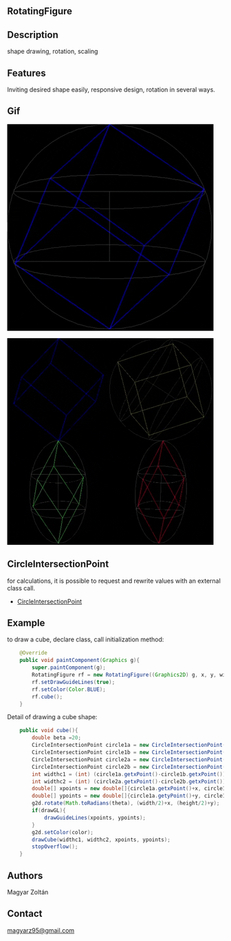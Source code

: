 ## RotatingFigure

## Description
shape drawing, rotation, scaling

## Features
Inviting desired shape easily, responsive design, rotation in several ways.

## Gif
![alt text](https://github.com/MagyarZoli/RotatingFigure/blob/master/gif/giphy1.gif)

![alt text](https://github.com/MagyarZoli/RotatingFigure/blob/master/gif/giphy2.gif)

## CircleIntersectionPoint
for calculations, it is possible to request and rewrite values with an external class call.
 - [CircleIntersectionPoint](https://github.com/MagyarZoli/CircleIntersectionPoint)

## Example
to draw a cube, declare class, call initialization method:
```java
    @Override
    public void paintComponent(Graphics g){
        super.paintComponent(g);
        RotatingFigure rf = new RotatingFigure((Graphics2D) g, x, y, width, height, alfa);
        rf.setDrawGuideLines(true);
        rf.setColor(Color.BLUE);
        rf.cube();
    }
```

Detail of drawing a cube shape:
```java
    public void cube(){
        double beta =20;
        CircleIntersectionPoint circle1a = new CircleIntersectionPoint(width, height, beta, xOrigo, yOrigo);
        CircleIntersectionPoint circle1b = new CircleIntersectionPoint(width, height, (180-beta), xOrigo, yOrigo);
        CircleIntersectionPoint circle2a = new CircleIntersectionPoint(width, height, (360-beta), xOrigo, yOrigo);
        CircleIntersectionPoint circle2b = new CircleIntersectionPoint(width, height, (180+beta), xOrigo, yOrigo);
        int widthc1 = (int) (circle1a.getxPoint()-circle1b.getxPoint());
        int widthc2 = (int) (circle2a.getxPoint()-circle2b.getxPoint());
        double[] xpoints = new double[]{circle1a.getxPoint()+x, circle1b.getxPoint()+x, circle2a.getxPoint()+x, circle2b.getxPoint()+x};
        double[] ypoints = new double[]{circle1a.getyPoint()+y, circle1b.getyPoint()+y, circle2a.getyPoint()+y, circle2b.getyPoint()+y};
        g2d.rotate(Math.toRadians(theta), (width/2)+x, (height/2)+y);
        if(drawGL){
            drawGuideLines(xpoints, ypoints);
        }
        g2d.setColor(color);
        drawCube(widthc1, widthc2, xpoints, ypoints);
        stopOverflow();
    }
```

## Authors
Magyar Zoltán

## Contact
magyarz95@gmail.com
